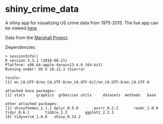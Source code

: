 # shiny_crime_data
A shiny app for visualizing US crime data from 1975-2015. The live app can be viewed [here](https://laingdk.shinyapps.io/shiny_crime_data/).

Data from the [Marshall Project](https://github.com/themarshallproject/city-crime).

Dependencies:

```
> sessionInfo()
R version 3.3.1 (2016-06-21)
Platform: x86_64-apple-darwin13.4.0 (64-bit)
Running under: OS X 10.12.3 (Sierra)

locale:
[1] en_CA.UTF-8/en_CA.UTF-8/en_CA.UTF-8/C/en_CA.UTF-8/en_CA.UTF-8

attached base packages:
[1] stats     graphics  grDevices utils     datasets  methods   base     

other attached packages:
[1] shinythemes_1.1.1 dplyr_0.5.0       purrr_0.2.2       readr_1.0.0       tidyr_0.6.1       tibble_1.2        ggplot2_2.2.1    
[8] tidyverse_1.0.0   shiny_0.14.2  
```